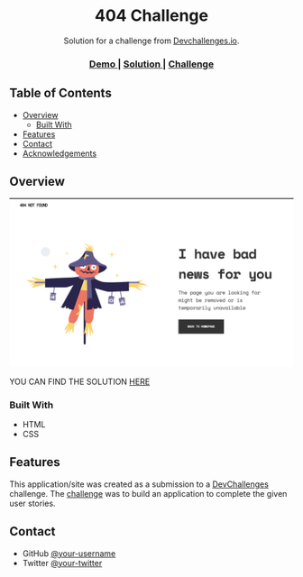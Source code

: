 <!-- Please update value in the {}  -->

<h1 align="center">404 Challenge</h1>

<div align="center">
   Solution for a challenge from  <a href="http://devchallenges.io" target="_blank">Devchallenges.io</a>.
</div>

<div align="center">
  <h3>
    <a href="https://{https://devchallenge-by-joy.netlify.app/">
      Demo
    </a>
    <span> | </span>
    <a href="https://devchallenge-by-joy.netlify.app/">
      Solution
    </a>
    <span> | </span>
    <a href="https://github.com/Arewa01/404-Not-Found">
      Challenge
    </a>
  </h3>
</div>

<!-- TABLE OF CONTENTS -->

## Table of Contents

- [Overview](#overview)
  - [Built With](#built-with)
- [Features](#features)
- [Contact](#contact)
- [Acknowledgements](#acknowledgements)

<!-- OVERVIEW -->

## Overview

![screenshot](https://github.com/Arewa01/404-Not-Found/blob/master/demo/demo.png)

YOU CAN FIND THE SOLUTION <a href="https://devchallenge-by-joy.netlify.app/">HERE</a> 

### Built With

<!-- This section should list any major frameworks that you built your project using. Here are a few examples.-->

- HTML
- CSS


## Features

<!-- List the features of your application or follow the template. Don't share the figma file here :) -->

This application/site was created as a submission to a [DevChallenges](https://devchallenges.io/challenges) challenge. The [challenge](https://devchallenges.io/challenges/wBunSb7FPrIepJZAg0sY) was to build an application to complete the given user stories.


## Contact

- GitHub [@your-username](https://{github.com/Arewa01})
- Twitter [@your-twitter](https://{twitter.com/joy_omotoso})
